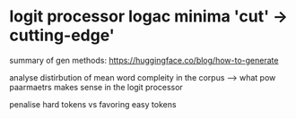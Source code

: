 # logit processor logac minima 'cut' -> cutting-edge'

summary of gen methods: https://huggingface.co/blog/how-to-generate

analyse distirbution of mean word compleity in the corpus --> what pow paarmaetrs makes sense in the logit processor

penalise hard tokens vs favoring easy tokens